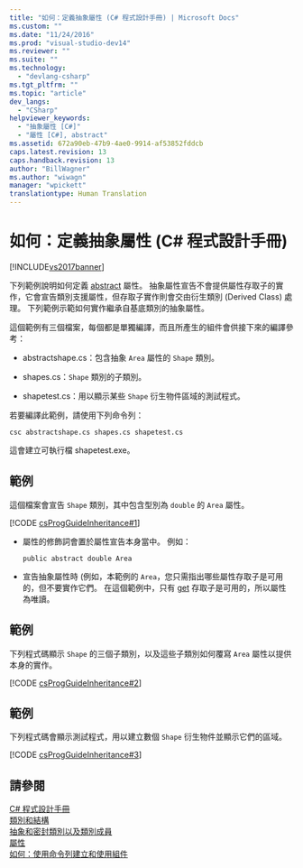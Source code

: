```yaml
---
title: "如何：定義抽象屬性 (C# 程式設計手冊) | Microsoft Docs"
ms.custom: ""
ms.date: "11/24/2016"
ms.prod: "visual-studio-dev14"
ms.reviewer: ""
ms.suite: ""
ms.technology: 
  - "devlang-csharp"
ms.tgt_pltfrm: ""
ms.topic: "article"
dev_langs: 
  - "CSharp"
helpviewer_keywords: 
  - "抽象屬性 [C#]"
  - "屬性 [C#], abstract"
ms.assetid: 672a90eb-47b9-4ae0-9914-af53852fddcb
caps.latest.revision: 13
caps.handback.revision: 13
author: "BillWagner"
ms.author: "wiwagn"
manager: "wpickett"
translationtype: Human Translation
---
```

# 如何：定義抽象屬性 (C# 程式設計手冊)
[!INCLUDE[vs2017banner](../../../csharp/includes/vs2017banner.md)]

下列範例說明如何定義 [abstract](../../../csharp/language-reference/keywords/abstract.md) 屬性。  抽象屬性宣告不會提供屬性存取子的實作，它會宣告類別支援屬性，但存取子實作則會交由衍生類別 \(Derived Class\) 處理。  下列範例示範如何實作繼承自基底類別的抽象屬性。  
  
 這個範例有三個檔案，每個都是單獨編譯，而且所產生的組件會供接下來的編譯參考：  
  
-   abstractshape.cs：包含抽象 `Area` 屬性的 `Shape` 類別。  
  
-   shapes.cs：`Shape` 類別的子類別。  
  
-   shapetest.cs：用以顯示某些 `Shape` 衍生物件區域的測試程式。  
  
 若要編譯此範例，請使用下列命令列：  
  
 `csc abstractshape.cs shapes.cs shapetest.cs`  
  
 這會建立可執行檔 shapetest.exe。  
  
## 範例  
 這個檔案會宣告 `Shape` 類別，其中包含型別為 `double` 的 `Area` 屬性。  
  
 [!CODE [csProgGuideInheritance#1](../CodeSnippet/VS_Snippets_VBCSharp/csProgGuideInheritance#1)]  
  
-   屬性的修飾詞會置於屬性宣告本身當中。  例如：  
  
    ```  
    public abstract double Area  
    ```  
  
-   宣告抽象屬性時 \(例如，本範例的 `Area`，您只需指出哪些屬性存取子是可用的，但不要實作它們。  在這個範例中，只有 [get](../../../csharp/language-reference/keywords/get.md) 存取子是可用的，所以屬性為唯讀。  
  
## 範例  
 下列程式碼顯示 `Shape` 的三個子類別，以及這些子類別如何覆寫 `Area` 屬性以提供本身的實作。  
  
 [!CODE [csProgGuideInheritance#2](../CodeSnippet/VS_Snippets_VBCSharp/csProgGuideInheritance#2)]  
  
## 範例  
 下列程式碼會顯示測試程式，用以建立數個 `Shape` 衍生物件並顯示它們的區域。  
  
 [!CODE [csProgGuideInheritance#3](../CodeSnippet/VS_Snippets_VBCSharp/csProgGuideInheritance#3)]  
  
## 請參閱  
 [C\# 程式設計手冊](../../../csharp/programming-guide/index.md)   
 [類別和結構](../../../csharp/programming-guide/classes-and-structs/index.md)   
 [抽象和密封類別以及類別成員](../../../csharp/programming-guide/classes-and-structs/abstract-and-sealed-classes-and-class-members.md)   
 [屬性](../../../csharp/programming-guide/classes-and-structs/properties.md)   
 [如何：使用命令列建立和使用組件](../Topic/How%20to:%20Create%20and%20Use%20Assemblies%20Using%20the%20Command%20Line%20\(C%23%20and%20Visual%20Basic\).md)